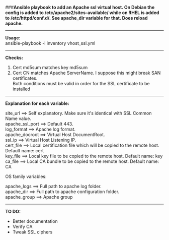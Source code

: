 ###<strong>Ansible playbook to add an Apache ssl virtual host. On Debian the config is added to /etc/apache2/sites-available/ while on RHEL is added to /etc/httpd/conf.d/. See apache_dir variable for that. Does reload apache. </strong> 

***
<strong>Usage:</strong> <br />
ansible-playbook -i inventory vhost_ssl.yml
***

<strong>Checks:</strong> <br />
1. Cert md5sum matches key md5sum <br />
2. Cert CN matches Apache ServerName. I suppose this might break SAN certificates. <br />
Both conditions must be valid in order for the SSL certificate to be installed
*** 

<strong>Explanation for each variable:</strong>

site_url ==> Self explanatory. Make sure it's identical with SSL Common Name value. <br /> 
apache_ssl_port ==> Default 443. <br />
log_format ==> Apache log format. <br />
apache_docroot ==> Virtual Host DocumentRoot. <br />
ssl_ip ==> Virtual Host Listening IP. <br />
cert_file ==> Local certification file which will be copied to the remote host. Default name: cert <br />
key_file ==> Local key file to be copied to the remote host. Default name: key <br />
ca_file ==> Local CA bundle to be copied to the remote host. Default name: CA <br />

OS family variables:

apache_logs ==> Full path to apache log folder. <br />
apache_dir ==> Full path to apache configuration folder. <br />
apache_group ==> Apache group

***
<strong>TO DO:</strong> <br />
* Better documentation
* Verify CA
* Tweak SSL ciphers
 
